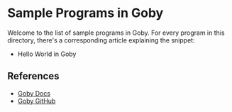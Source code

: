 # Sample Programs in Goby

Welcome to the list of sample programs in Goby. For every program in this
directory, there's a corresponding article explaining the snippet:

- Hello World in Goby

## References

- [Goby Docs](https://goby-lang.org/)
- [Goby GitHub](https://github.com/goby-lang/goby)
